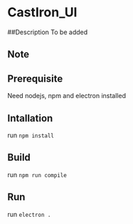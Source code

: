# CastIron_UI

##Description
To be added

## Note


## Prerequisite
Need nodejs, npm and electron installed

## Intallation 
run `npm install`

## Build
run `npm run compile`

## Run
run `electron .`